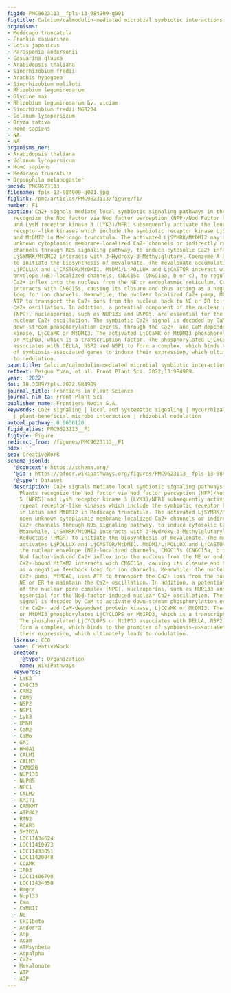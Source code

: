 ```yaml
---
figid: PMC9623113__fpls-13-984909-g001
figtitle: Calcium/calmodulin-mediated microbial symbiotic interactions in plants
organisms:
- Medicago truncatula
- Frankia casuarinae
- Lotus japonicus
- Parasponia andersonii
- Casuarina glauca
- Arabidopsis thaliana
- Sinorhizobium fredii
- Arachis hypogaea
- Sinorhizobium meliloti
- Rhizobium leguminosarum
- Glycine max
- Rhizobium leguminosarum bv. viciae
- Sinorhizobium fredii NGR234
- Solanum lycopersicum
- Oryza sativa
- Homo sapiens
- NA
- NA
organisms_ner:
- Arabidopsis thaliana
- Solanum lycopersicum
- Homo sapiens
- Medicago truncatula
- Drosophila melanogaster
pmcid: PMC9623113
filename: fpls-13-984909-g001.jpg
figlink: /pmc/articles/PMC9623113/figure/f1/
number: F1
caption: Ca2+ signals mediate local symbiotic signaling pathways in the root. Plants
  recognize the Nod factor via Nod factor perception (NFP)/Nod Factor Receptor 5 (NFR5)
  and LysM receptor kinase 3 (LYK3)/NFR1 subsequently activate the leucine-rich repeat
  receptor-like kinases which include the symbiotic receptor kinase LjSYMRK in Lotus
  and MtDMI2 in Medicago truncatula. The activated LjSYMRK/MtDMI2 may directly open
  unknown cytoplasmic membrane-localized Ca2+ channels or indirectly regulate Ca2+
  channels through ROS signaling pathway, to induce cytosolic Ca2+ influxes. Meanwhile,
  LjSYMRK/MtDMI2 interacts with 3-Hydroxy-3-Methylglutaryl Coenzyme A Reductase (HMGR)
  to initiate the biosynthesis of mevalonate. The mevalonate accumulation activates
  LjPOLLUX and LjCASTOR/MtDMI1. MtDM1/LjPOLLUX and LjCASTOR interact with the nuclear
  envelope (NE)-localized channels, CNGC15s (CNGC15a, b or c), to regulate Nod factor-induced
  Ca2+ inflex into the nucleus from the NE or endoplasmic reticulum. Ca2+-bound MtCaM2
  interacts with CNGC15s, causing its closure and thus acting as a negative feedback
  loop for ion channels. Meanwhile, the nuclear localized Ca2+ pump, MtMCA8, uses
  ATP to transport the Ca2+ ions from the nucleus back to NE or ER to maintain the
  Ca2+ oscillation. In addition, a potential component of the nuclear pore complex
  (NPC), nucleoporins, such as NUP133 and UNP85, are essential for the Nod-factor-induced
  nuclear Ca2+ oscillation. The symbiotic Ca2+ signal is decoded by CaM to activate
  down-stream phosphorylation events, through the Ca2+- and CaM-dependent protein
  kinase, LjCCaMK or MtDMI3. The activated LjCCaMK or MtDMI3 phosphorylates LjCYCLOPS
  or MtIPD3, which is a transcription factor. The phosphorylated LjCYCLOPS or MtIPD3
  associates with DELLA, NSP2 and NSP1 to form a complex, which binds to the promoter
  of symbiosis-associated genes to induce their expression, which ultimately leads
  to nodulation.
papertitle: Calcium/calmodulin-mediated microbial symbiotic interactions in plants.
reftext: Peiguo Yuan, et al. Front Plant Sci. 2022;13:984909.
year: '2022'
doi: 10.3389/fpls.2022.984909
journal_title: Frontiers in Plant Science
journal_nlm_ta: Front Plant Sci
publisher_name: Frontiers Media S.A.
keywords: Ca2+ signaling | local and systematic signaling | mycorrhizal development
  | plant-beneficial microbe interaction | rhizobial nodulation
automl_pathway: 0.9630128
figid_alias: PMC9623113__F1
figtype: Figure
redirect_from: /figures/PMC9623113__F1
ndex: ''
seo: CreativeWork
schema-jsonld:
  '@context': https://schema.org/
  '@id': https://pfocr.wikipathways.org/figures/PMC9623113__fpls-13-984909-g001.html
  '@type': Dataset
  description: Ca2+ signals mediate local symbiotic signaling pathways in the root.
    Plants recognize the Nod factor via Nod factor perception (NFP)/Nod Factor Receptor
    5 (NFR5) and LysM receptor kinase 3 (LYK3)/NFR1 subsequently activate the leucine-rich
    repeat receptor-like kinases which include the symbiotic receptor kinase LjSYMRK
    in Lotus and MtDMI2 in Medicago truncatula. The activated LjSYMRK/MtDMI2 may directly
    open unknown cytoplasmic membrane-localized Ca2+ channels or indirectly regulate
    Ca2+ channels through ROS signaling pathway, to induce cytosolic Ca2+ influxes.
    Meanwhile, LjSYMRK/MtDMI2 interacts with 3-Hydroxy-3-Methylglutaryl Coenzyme A
    Reductase (HMGR) to initiate the biosynthesis of mevalonate. The mevalonate accumulation
    activates LjPOLLUX and LjCASTOR/MtDMI1. MtDM1/LjPOLLUX and LjCASTOR interact with
    the nuclear envelope (NE)-localized channels, CNGC15s (CNGC15a, b or c), to regulate
    Nod factor-induced Ca2+ inflex into the nucleus from the NE or endoplasmic reticulum.
    Ca2+-bound MtCaM2 interacts with CNGC15s, causing its closure and thus acting
    as a negative feedback loop for ion channels. Meanwhile, the nuclear localized
    Ca2+ pump, MtMCA8, uses ATP to transport the Ca2+ ions from the nucleus back to
    NE or ER to maintain the Ca2+ oscillation. In addition, a potential component
    of the nuclear pore complex (NPC), nucleoporins, such as NUP133 and UNP85, are
    essential for the Nod-factor-induced nuclear Ca2+ oscillation. The symbiotic Ca2+
    signal is decoded by CaM to activate down-stream phosphorylation events, through
    the Ca2+- and CaM-dependent protein kinase, LjCCaMK or MtDMI3. The activated LjCCaMK
    or MtDMI3 phosphorylates LjCYCLOPS or MtIPD3, which is a transcription factor.
    The phosphorylated LjCYCLOPS or MtIPD3 associates with DELLA, NSP2 and NSP1 to
    form a complex, which binds to the promoter of symbiosis-associated genes to induce
    their expression, which ultimately leads to nodulation.
  license: CC0
  name: CreativeWork
  creator:
    '@type': Organization
    name: WikiPathways
  keywords:
  - LYK3
  - CNGC15
  - CAM2
  - CAM5
  - NSP2
  - NSP1
  - Lyk3
  - HMGR
  - CaM2
  - CaM6
  - GAI
  - HMGA1
  - CALM1
  - CALM3
  - CAMK2B
  - NUP133
  - NUP85
  - NPC1
  - CALM2
  - KRIT1
  - CAMKMT
  - ATP8A2
  - RTN2
  - BCAR3
  - SH2D3A
  - LOC11434624
  - LOC11410973
  - LOC11433851
  - LOC11420948
  - CCAMK
  - IPD3
  - LOC11406790
  - LOC11434050
  - Hmgcr
  - Nup133
  - Cam
  - CaMKII
  - Ne
  - CkIIbeta
  - Andorra
  - Anp
  - Acam
  - ATPsynbeta
  - Atpalpha
  - Ca2+
  - Mevalonate
  - ATP
  - ADP
---
```

